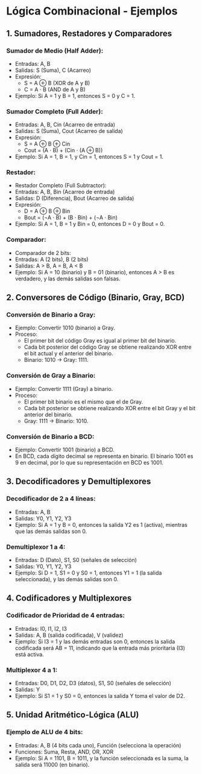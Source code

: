 
# Lógica Combinacional - Ejemplos

## 1. Sumadores, Restadores y Comparadores

### Sumador de Medio (Half Adder):
- Entradas: A, B
- Salidas: S (Suma), C (Acarreo)
- Expresión:
  - S = A ⊕ B (XOR de A y B)
  - C = A ⋅ B (AND de A y B)
- Ejemplo: Si A = 1 y B = 1, entonces S = 0 y C = 1.

### Sumador Completo (Full Adder):
- Entradas: A, B, Cin (Acarreo de entrada)
- Salidas: S (Suma), Cout (Acarreo de salida)
- Expresión:
  - S = A ⊕ B ⊕ Cin
  - Cout = (A ⋅ B) + (Cin ⋅ (A ⊕ B))
- Ejemplo: Si A = 1, B = 1, y Cin = 1, entonces S = 1 y Cout = 1.

### Restador:
- Restador Completo (Full Subtractor):
- Entradas: A, B, Bin (Acarreo de entrada)
- Salidas: D (Diferencia), Bout (Acarreo de salida)
- Expresión:
  - D = A ⊕ B ⊕ Bin
  - Bout = (¬A ⋅ B) + (B ⋅ Bin) + (¬A ⋅ Bin)
- Ejemplo: Si A = 1, B = 1 y Bin = 0, entonces D = 0 y Bout = 0.

### Comparador:
- Comparador de 2 bits:
- Entradas: A (2 bits), B (2 bits)
- Salidas: A > B, A = B, A < B
- Ejemplo: Si A = 10 (binario) y B = 01 (binario), entonces A > B es verdadero, y las demás salidas son falsas.

## 2. Conversores de Código (Binario, Gray, BCD)

### Conversión de Binario a Gray:
- Ejemplo: Convertir 1010 (binario) a Gray.
- Proceso:
  - El primer bit del código Gray es igual al primer bit del binario.
  - Cada bit posterior del código Gray se obtiene realizando XOR entre el bit actual y el anterior del binario.
  - Binario: 1010 → Gray: 1111.

### Conversión de Gray a Binario:
- Ejemplo: Convertir 1111 (Gray) a binario.
- Proceso:
  - El primer bit binario es el mismo que el de Gray.
  - Cada bit posterior se obtiene realizando XOR entre el bit Gray y el bit anterior del binario.
  - Gray: 1111 → Binario: 1010.

### Conversión de Binario a BCD:
- Ejemplo: Convertir 1001 (binario) a BCD.
- En BCD, cada dígito decimal se representa en binario. El binario 1001 es 9 en decimal, por lo que su representación en BCD es 1001.

## 3. Decodificadores y Demultiplexores

### Decodificador de 2 a 4 líneas:
- Entradas: A, B
- Salidas: Y0, Y1, Y2, Y3
- Ejemplo: Si A = 1 y B = 0, entonces la salida Y2 es 1 (activa), mientras que las demás salidas son 0.

### Demultiplexor 1 a 4:
- Entradas: D (Dato), S1, S0 (señales de selección)
- Salidas: Y0, Y1, Y2, Y3
- Ejemplo: Si D = 1, S1 = 0 y S0 = 1, entonces Y1 = 1 (la salida seleccionada), y las demás salidas son 0.

## 4. Codificadores y Multiplexores

### Codificador de Prioridad de 4 entradas:
- Entradas: I0, I1, I2, I3
- Salidas: A, B (salida codificada), V (validez)
- Ejemplo: Si I3 = 1 y las demás entradas son 0, entonces la salida codificada será AB = 11, indicando que la entrada más prioritaria (I3) está activa.

### Multiplexor 4 a 1:
- Entradas: D0, D1, D2, D3 (datos), S1, S0 (señales de selección)
- Salidas: Y
- Ejemplo: Si S1 = 1 y S0 = 0, entonces la salida Y toma el valor de D2.

## 5. Unidad Aritmético-Lógica (ALU)

### Ejemplo de ALU de 4 bits:
- Entradas: A, B (4 bits cada uno), Función (selecciona la operación)
- Funciones: Suma, Resta, AND, OR, XOR
- Ejemplo: Si A = 1101, B = 1011, y la función seleccionada es la suma, la salida será 11000 (en binario).

